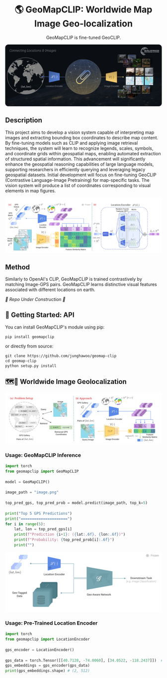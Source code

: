 <div align="center">    
 
# 🌎 GeoMapCLIP: Worldwide Map Image Geo-localization
GeoMapCLIP is fine-tuned GeoCLIP. 

![ALT TEXT](/figures/GeoMapCLIP.png)

</div>


## Description
This project aims to develop a vision system capable of interpreting map images and extracting bounding box coordinates to describe map content.
By fine-tuning models such as CLIP and applying image retrieval techniques, the system will learn to recognize legends, scales, symbols, and coordinate grids within geospatial maps, enabling automated extraction of structured spatial information.
This advancement will significantly enhance the geospatial reasoning capabilities of large language models, supporting researchers in efficiently querying and leveraging legacy geospatial datasets.
Initial development will focus on fine-tuning GeoCLIP (Contrastive Language-Image Pretraining) for map-specific tasks. The vision system will produce a list of coordinates corresponding to visual elements in map figures.

![ALT TEXT](/figures/method.png)

## Method

Similarly to OpenAI's CLIP, GeoMapCLIP is trained contrastively by matching Image-GPS pairs. 
GeoMapCLIP learns distinctive visual features associated with different locations on earth.

_🚧 Repo Under Construction 🔨_

## 📎 Getting Started: API

You can install GeoMapCLIP's module using pip:

```
pip install geomapclip
```

or directly from source:

```
git clone https://github.com/junghawoo/geomap-clip
cd geomap-clip
python setup.py install
```

## 🗺️📍 Worldwide Image Geolocalization

![ALT TEXT](/figures/inference.png)

### Usage: GeoMapCLIP Inference

```python
import torch
from geomapclip import GeoMapCLIP

model = GeoMapCLIP()

image_path = "image.png"

top_pred_gps, top_pred_prob = model.predict(image_path, top_k=5)

print("Top 5 GPS Predictions")
print("=====================")
for i in range(5):
    lat, lon = top_pred_gps[i]
    print(f"Prediction {i+1}: ({lat:.6f}, {lon:.6f})")
    print(f"Probability: {top_pred_prob[i]:.6f}")
    print("")
```


![ALT TEXT](/figures/downstream-task.png)

### Usage: Pre-Trained Location Encoder

```python
import torch
from geomapclip import LocationEncoder

gps_encoder = LocationEncoder()

gps_data = torch.Tensor([[40.7128, -74.0060], [34.0522, -118.2437]])  # NYC and LA in lat, lon
gps_embeddings = gps_encoder(gps_data)
print(gps_embeddings.shape) # (2, 512)
```

